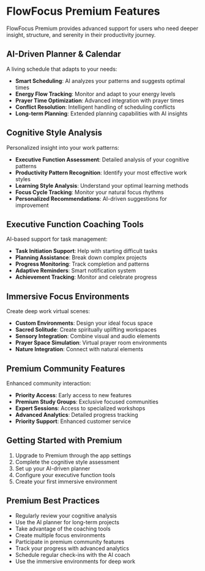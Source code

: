 # FlowFocus Premium Features

FlowFocus Premium provides advanced support for users who need deeper insight, structure, and serenity in their productivity journey.

## AI-Driven Planner & Calendar

A living schedule that adapts to your needs:

- **Smart Scheduling**: AI analyzes your patterns and suggests optimal times
- **Energy Flow Tracking**: Monitor and adapt to your energy levels
- **Prayer Time Optimization**: Advanced integration with prayer times
- **Conflict Resolution**: Intelligent handling of scheduling conflicts
- **Long-term Planning**: Extended planning capabilities with AI insights

## Cognitive Style Analysis

Personalized insight into your work patterns:

- **Executive Function Assessment**: Detailed analysis of your cognitive patterns
- **Productivity Pattern Recognition**: Identify your most effective work styles
- **Learning Style Analysis**: Understand your optimal learning methods
- **Focus Cycle Tracking**: Monitor your natural focus rhythms
- **Personalized Recommendations**: AI-driven suggestions for improvement

## Executive Function Coaching Tools

AI-based support for task management:

- **Task Initiation Support**: Help with starting difficult tasks
- **Planning Assistance**: Break down complex projects
- **Progress Monitoring**: Track completion and patterns
- **Adaptive Reminders**: Smart notification system
- **Achievement Tracking**: Monitor and celebrate progress

## Immersive Focus Environments

Create deep work virtual scenes:

- **Custom Environments**: Design your ideal focus space
- **Sacred Solitude**: Create spiritually uplifting workspaces
- **Sensory Integration**: Combine visual and audio elements
- **Prayer Space Simulation**: Virtual prayer room environments
- **Nature Integration**: Connect with natural elements

## Premium Community Features

Enhanced community interaction:

- **Priority Access**: Early access to new features
- **Premium Study Groups**: Exclusive focused communities
- **Expert Sessions**: Access to specialized workshops
- **Advanced Analytics**: Detailed progress tracking
- **Priority Support**: Enhanced customer service

## Getting Started with Premium

1. Upgrade to Premium through the app settings
2. Complete the cognitive style assessment
3. Set up your AI-driven planner
4. Configure your executive function tools
5. Create your first immersive environment

## Premium Best Practices

- Regularly review your cognitive analysis
- Use the AI planner for long-term projects
- Take advantage of the coaching tools
- Create multiple focus environments
- Participate in premium community features
- Track your progress with advanced analytics
- Schedule regular check-ins with the AI coach
- Use the immersive environments for deep work 